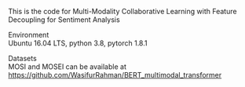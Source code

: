 This is the code for Multi-Modality Collaborative Learning with Feature Decoupling for Sentiment Analysis  


Environment  
Ubuntu 16.04 LTS, python 3.8, pytorch 1.8.1

Datasets  
MOSI and MOSEI can be available at  https://github.com/WasifurRahman/BERT_multimodal_transformer


